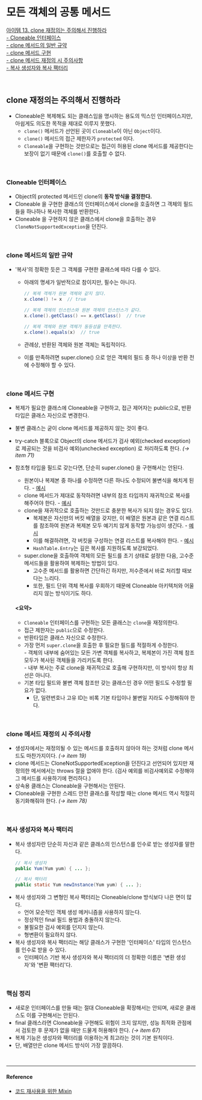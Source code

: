 # 모든 객체의 공통 메서드

[아이템 13. clone 재정의는 주의해서 진행하라](#clone-재정의는-주의해서-진행하라)   
[- Cloneable 인터페이스](#cloneable-인터페이스)  
[- clone 메서드의 일반 규약](#clone-메서드의-일반-규약)  
[- clone 메서드 구현](#clone-메서드-구현)  
[- clone 메서드 재정의 시 주의사항](#clone-메서드-재정의-시-주의사항)  
[- 복사 생성자와 복사 팩터리](#복사-생성자와-복사-팩터리)

<br>

## clone 재정의는 주의해서 진행하라
- Cloneable은 복제해도 되는 클래스임을 명시하는 용도의 믹스인 인터페이스지만, 아쉽게도 의도한 목적을 제대로 이루지 못했다. 
  - `clone()` 메서드가 선언된 곳이 `Cloneable`이 아닌 `Object`이다. 
  - `clone()` 메서드의 접근 제한자가 `protected` 이다. 
  - `Cloneable`을 구현하는 것만으로는 접근이 허용된 clone 메서드를 제공한다는 보장이 없기 때문에 `clone()`를 호출할 수 없다.

<br>

### Cloneable 인터페이스
- Object의 protected 메서드인 clone의 **동작 방식을 결정한다.**
- Cloneable 을 구현한 클래스의 인터페이스에서 clone을 호출하면 그 객체의 필드들을 하나하나 복사한 객체를 반환한다.
- Cloneable 을 구현하지 않은 클래스에서 clone을 호출하는 경우 `CloneNotSupportedException`을 던진다.

<br>

### clone 메서드의 일반 규약
- '복사'의 정확한 듯은 그 객체를 구현한 클래스에 따라 다를 수 있다.
  - 아래의 명세가 일반적으로 참이지만, 필수는 아니다.

    ```java
    // 복제 객체가 원본 객체와 같지 않다.
    x.clone() != x  // true
    ```
    ```java
    // 복제 객체의 인스턴스와 원본 객체의 인스턴스가 같다.
    x.clone().getClass() == x.getClass()  // true
    ```
    ```java
    // 복제 객체와 원본 객체가 동등성을 만족한다.
    x.clone().equals(x)  // true
    ```
  - 관례상, 반환된 객체와 원본 객체는 독립적이다. 
  - 이를 만족하려면 super.clone() 으로 얻은 객체의 필드 중 하나 이상을 반환 전에 수정해야 할 수 있다.

<br>

### clone 메서드 구현
- 복제가 필요한 클래스에 Cloneable을 구현하고, 접근 제어자는 public으로, 반환 타입은 클래스 자신으로 변경한다.
- 불변 클래스는 굳이 clone 메서드를 제공하지 않는 것이 좋다.
- try-catch 블록으로 Object의 clone 메서드가 검사 예외(checked exception) 로 제공되는 것을 비검사 예외(unchecked exception) 로 처리하도록 한다. *(→ item 71)*
- 참조형 타입을 필드로 갖는다면, 단순히 super.clone() 을 구현해서는 안된다.
  - 원본이나 복제본 중 하나를 수정하면 다른 하나도 수정되어 불변식을 해치게 된다. - [예시](https://github.com/pageprologue/study-effective-java/blob/main/heejin/src/test/java/study/heejin/chapter3/Item13Test.java#LC21)
  - clone 메서드가 제대로 동작하려면 내부의 참조 타입까지 재귀적으로 복사를 해주어야 한다. - [예시](https://github.com/pageprologue/study-effective-java/blob/main/heejin/src/test/java/study/heejin/chapter3/Item13Test.java#LC43)
  - clone을 재귀적으로 호출하는 것만드로 충분한 복사가 되지 않는 경우도 있다. 
    - 복제본은 자신만의 버킷 배열을 갖지만, 이 배열은 원본과 같은 연결 리스트를 참조하여 원본과 복제본 모두 예기치 않게 동작할 가능성이 생긴다. - [예시](https://github.com/pageprologue/study-effective-java/blob/main/heejin/src/test/java/study/heejin/chapter3/Item13Test.java#LC64)
    - 이를 해결하려면, 각 버킷을 구성하는 연결 리스트를 복사해야 한다. - [예시](https://github.com/pageprologue/study-effective-java/blob/main/heejin/src/test/java/study/heejin/chapter3/Item13Test.java#LC85)
    - `HashTable.Entry`는 깊은 복사를 지원하도록 보강되었다.
  - super.clone을 호출하여 객체의 모든 필드를 초기 상태로 설정한 다음, 고수준 메서드들을 활용하여 복제하는 방법이 있다. 
    - 고수준 메서드를 활용하면 간단하긴 하지만, 저수준에서 바로 처리할 때보다는 느리다.
    - 또한, 필드 단위 객체 복사를 우회하기 때문에 Cloneable 아키텍처와 어울리지 않는 방식이기도 하다.

  #### <요약>
  - `Cloneable` 인터페이스를 구현하는 모든 클래스는 `clone`을 재정의한다.
  - 접근 제한자는 `public`으로 수정한다.
  - 반환타입은 클래스 자신으로 수정한다.
  - 가장 먼저 `super.clone`을 호출한 후 필요한 필드를 적절하게 수정한다.  
    \- 객체의 내부에 숨어있는 모든 가변 객체를 복사하고, 복제본이 가진 객체 참조 모두가 복사된 객체들을 가리키도록 한다.  
    \- 내부 복사는 주로 clone을 재귀적으로 호출해 구현하지만, 이 방식이 항상 최선은 아니다.
  - 기본 타입 필드와 불변 객체 참조만 갖는 클래스인 경우 어떤 필드도 수정할 필요가 없다.
    - 단, 일련번호나 고유 ID는 비록 기본 타입이나 불변일 지라도 수정해줘야 한다.

<br>

### clone 메서드 재정의 시 주의사항
- 생성자에서는 재정의될 수 있는 메서드를 호출하지 않아야 하는 것처럼 clone 메서드도 마찬가지이다. *(→ item 19)*
- clone 메서드는 CloneNotSupportedException을 던진다고 선언되어 있지만 재정의한 메서에서는 throws 절을 없애야 한다. 
  (검사 예외를 비검사예외로 수정해야 그 메서드를 사용하기에 편리하다.)
- 상속용 클래스는 Cloneable을 구현해서는 안된다.
- Cloneable을 구현한 스레드 안전 클래스를 작성할 때는 clone 메서드 역시 적절히 동기화해줘야 한다. *(→ item 78)*

<br>

### 복사 생성자와 복사 팩터리
- 복사 생성자란 단순히 자신과 같은 클래스의 인스턴스를 인수로 받는 생성자를 말한다.
  ```java
  // 복사 생성자
  public Yum(Yum yum) { ... };
  
  // 복사 팩터리
  public static Yum newInstance(Yum yum) { ... };
  ```
- 복사 생성자와 그 변형인 복사 팩터리는 Cloneable/clone 방식보다 나은 면이 많다.
  - 언어 모순적인 객체 생성 메커니즘을 사용하지 않는다.
  - 정상적인 final 필드 용법과 충돌하지 않는다.
  - 불필요한 검사 예외를 던지지 않는다.
  - 형변환이 필요하지 않다.
- 복사 생성자와 복사 팩터리는 해당 클래스가 구현한 '인터페이스' 타입의 인스턴스를 인수로 받을 수 있다.
  - 인터페이스 기반 복사 생성자와 복사 팩터리의 더 정확한 이름은 '변환 생성자'와 '변환 팩터리'다.

<br>

### 핵심 정리
- 새로운 인터페이스를 만들 때는 절대 Cloneable을 확장해서는 안되며, 새로운 클래스도 이를 구현해서는 안된다.
- final 클래스라면 Cloneable을 구현해도 위험이 크지 않지만, 성능 최적화 관점에서 검토한 후 문제가 없을 때만 드물게 허용해야 한다. *(→ item 67)*
- 복제 기능은 생성자와 팩터리를 이용하는게 최고라는 것이 기본 원칙이다. 
- 단, 배열만은 clone 메서드 방식이 가장 깔끔하다.


<br>

---
#### Reference

- [코드 재사용을 위한 Mixin](https://stonzeteam.github.io/%EC%BD%94%EB%93%9C-%EC%9E%AC%EC%82%AC%EC%9A%A9%EC%9D%84-%EC%9C%84%ED%95%9C-Mixin)


